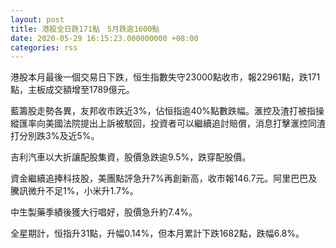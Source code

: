 ```yaml
---
layout: post
title: 港股全日跌171點　5月跌逾1600點
date: 2020-05-29 16:15:23.000000000 +08:00
categories: rss
---
```


港股本月最後一個交易日下跌，恒生指數失守23000點收市，報22961點，跌171點，主板成交額增至1789億元。

藍籌股走勢各異，友邦收市跌近3%，佔恒指逾40%點數跌幅。滙控及渣打被指操縱匯率向美國法院提出上訴被駁回，投資者可以繼續追討賠償，消息打擊滙控同渣打分別跌3%及近5%。

吉利汽車以大折讓配股集資，股價急跌逾9.5%，跌穿配股價。

資金繼續追捧科技股，美團點評急升7%再創新高，收市報146.7元。阿里巴巴及騰訊微升不足1%，小米升1.7%。

中生製藥季績後獲大行唱好，股價急升約7.4%。

全星期計，恒指升31點，升幅0.14%，但本月累計下跌1682點，跌幅6.8%。
